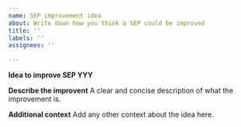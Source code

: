 ```yaml
---
name: SEP improvement idea
about: Write down how you think a SEP could be improved
title: ''
labels: ''
assignees: ''

---
```


**Idea to improve SEP YYY**

**Describe the improvent**
A clear and concise description of what the improvement is.

**Additional context**
Add any other context about the idea here.
